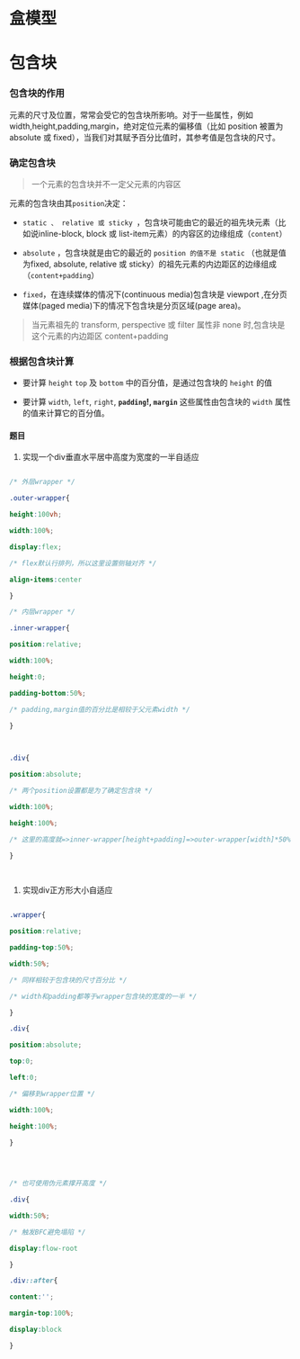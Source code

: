 # 盒模型



# 包含块

### 包含块的作用

元素的尺寸及位置，常常会受它的包含块所影响。对于一些属性，例如 width,height,padding,margin，绝对定位元素的偏移值（比如 position 被置为 absolute 或 fixed），当我们对其赋予百分比值时，其参考值是包含块的尺寸。

### 确定包含块

> 一个元素的包含块并不一定父元素的内容区

元素的包含块由其`position`决定：

- `static 、 relative 或 sticky `，包含块可能由它的最近的祖先块元素（比如说inline-block, block 或 list-item元素）的内容区的边缘组成（`content`）

- `absolute` ，包含块就是由它的最近的 `position 的值不是 static` （也就是值为fixed, absolute, relative 或 sticky）的祖先元素的内边距区的边缘组成（`content+padding`）

- `fixed`，在连续媒体的情况下(continuous media)包含块是 viewport ,在分页媒体(paged media)下的情况下包含块是分页区域(page area)。

>当元素祖先的 transform, perspective 或 filter 属性非 none 时,包含块是这个元素的内边距区 content+padding

### 根据包含块计算

- 要计算 `height` `top` 及 `bottom` 中的百分值，是通过包含块的 `height` 的值

- 要计算 `width`, `left`, `right`, **`padding`!, `margin`** 这些属性由包含块的 `width` 属性的值来计算它的百分值。
#### 题目
1. 实现一个div垂直水平居中高度为宽度的一半自适应
```css

/* 外层wrapper */

.outer-wrapper{

height:100vh;

width:100%;

display:flex;

/* flex默认行排列，所以这里设置侧轴对齐 */

align-items:center

}

/* 内层wrapper */

.inner-wrapper{

position:relative;

width:100%;

height:0;

padding-bottom:50%;

/* padding,margin值的百分比是相较于父元素width */

}

  

.div{

position:absolute;

/* 两个position设置都是为了确定包含块 */

width:100%;

height:100%;

/* 这里的高度就=>inner-wrapper[height+padding]=>outer-wrapper[width]*50% */

}

  

```

1. 实现div正方形大小自适应
```css

.wrapper{

position:relative;

padding-top:50%;

width:50%;

/* 同样相较于包含块的尺寸百分比 */

/* width和padding都等于wrapper包含块的宽度的一半 */

}

.div{

position:absolute;

top:0;

left:0;

/* 偏移到wrapper位置 */

width:100%;

height:100%;

}

  
  

/* 也可使用伪元素撑开高度 */

.div{

width:50%;

/* 触发BFC避免塌陷 */

display:flow-root

}

.div::after{

content:'';

margin-top:100%;

display:block

}

```